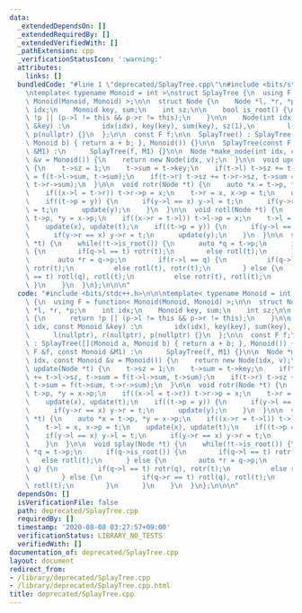 ```yaml
---
data:
  _extendedDependsOn: []
  _extendedRequiredBy: []
  _extendedVerifiedWith: []
  _pathExtension: cpp
  _verificationStatusIcon: ':warning:'
  attributes:
    links: []
  bundledCode: "#line 1 \"deprecated/SplayTree.cpp\"\n#include <bits/stdc++.h>\n\n\
    \ntemplate< typename Monoid = int >\nstruct SplayTree {\n  using F = function<\
    \ Monoid(Monoid, Monoid) >;\n\n  struct Node {\n    Node *l, *r, *p;\n    int\
    \ idx;\n    Monoid key, sum;\n    int sz;\n\n    bool is_root() {\n      return\
    \ !p || (p->l != this && p->r != this);\n    }\n\n    Node(int idx, const Monoid\
    \ &key) :\n        idx(idx), key(key), sum(key), sz(1),\n        l(nullptr), r(nullptr),\
    \ p(nullptr) {}\n  };\n\n  const F f;\n\n  SplayTree() : SplayTree([](Monoid a,\
    \ Monoid b) { return a + b; }, Monoid()) {}\n\n  SplayTree(const F &f, const Monoid\
    \ &M1) :\n      SplayTree(f, M1) {}\n\n  Node *make_node(int idx, const Monoid\
    \ &v = Monoid()) {\n    return new Node(idx, v);\n  }\n\n  void update(Node *t)\
    \ {\n    t->sz = 1;\n    t->sum = t->key;\n    if(t->l) t->sz += t->l->sz, t->sum\
    \ = f(t->l->sum, t->sum);\n    if(t->r) t->sz += t->r->sz, t->sum = f(t->sum,\
    \ t->r->sum);\n  }\n\n  void rotr(Node *t) {\n    auto *x = t->p, *y = x->p;\n\
    \    if((x->l = t->r)) t->r->p = x;\n    t->r = x, x->p = t;\n    update(x), update(t);\n\
    \    if((t->p = y)) {\n      if(y->l == x) y->l = t;\n      if(y->r == x) y->r\
    \ = t;\n      update(y);\n    }\n  }\n\n  void rotl(Node *t) {\n    auto *x =\
    \ t->p, *y = x->p;\n    if((x->r = t->l)) t->l->p = x;\n    t->l = x, x->p = t;\n\
    \    update(x), update(t);\n    if((t->p = y)) {\n      if(y->l == x) y->l = t;\n\
    \      if(y->r == x) y->r = t;\n      update(y);\n    }\n  }\n\n  void splay(Node\
    \ *t) {\n    while(!t->is_root()) {\n      auto *q = t->p;\n      if(q->is_root())\
    \ {\n        if(q->l == t) rotr(t);\n        else rotl(t);\n      } else {\n \
    \       auto *r = q->p;\n        if(r->l == q) {\n          if(q->l == t) rotr(q),\
    \ rotr(t);\n          else rotl(t), rotr(t);\n        } else {\n          if(q->r\
    \ == t) rotl(q), rotl(t);\n          else rotr(t), rotl(t);\n        }\n     \
    \ }\n    }\n  }\n};\n\n\n"
  code: "#include <bits/stdc++.h>\n\n\ntemplate< typename Monoid = int >\nstruct SplayTree\
    \ {\n  using F = function< Monoid(Monoid, Monoid) >;\n\n  struct Node {\n    Node\
    \ *l, *r, *p;\n    int idx;\n    Monoid key, sum;\n    int sz;\n\n    bool is_root()\
    \ {\n      return !p || (p->l != this && p->r != this);\n    }\n\n    Node(int\
    \ idx, const Monoid &key) :\n        idx(idx), key(key), sum(key), sz(1),\n  \
    \      l(nullptr), r(nullptr), p(nullptr) {}\n  };\n\n  const F f;\n\n  SplayTree()\
    \ : SplayTree([](Monoid a, Monoid b) { return a + b; }, Monoid()) {}\n\n  SplayTree(const\
    \ F &f, const Monoid &M1) :\n      SplayTree(f, M1) {}\n\n  Node *make_node(int\
    \ idx, const Monoid &v = Monoid()) {\n    return new Node(idx, v);\n  }\n\n  void\
    \ update(Node *t) {\n    t->sz = 1;\n    t->sum = t->key;\n    if(t->l) t->sz\
    \ += t->l->sz, t->sum = f(t->l->sum, t->sum);\n    if(t->r) t->sz += t->r->sz,\
    \ t->sum = f(t->sum, t->r->sum);\n  }\n\n  void rotr(Node *t) {\n    auto *x =\
    \ t->p, *y = x->p;\n    if((x->l = t->r)) t->r->p = x;\n    t->r = x, x->p = t;\n\
    \    update(x), update(t);\n    if((t->p = y)) {\n      if(y->l == x) y->l = t;\n\
    \      if(y->r == x) y->r = t;\n      update(y);\n    }\n  }\n\n  void rotl(Node\
    \ *t) {\n    auto *x = t->p, *y = x->p;\n    if((x->r = t->l)) t->l->p = x;\n\
    \    t->l = x, x->p = t;\n    update(x), update(t);\n    if((t->p = y)) {\n  \
    \    if(y->l == x) y->l = t;\n      if(y->r == x) y->r = t;\n      update(y);\n\
    \    }\n  }\n\n  void splay(Node *t) {\n    while(!t->is_root()) {\n      auto\
    \ *q = t->p;\n      if(q->is_root()) {\n        if(q->l == t) rotr(t);\n     \
    \   else rotl(t);\n      } else {\n        auto *r = q->p;\n        if(r->l ==\
    \ q) {\n          if(q->l == t) rotr(q), rotr(t);\n          else rotl(t), rotr(t);\n\
    \        } else {\n          if(q->r == t) rotl(q), rotl(t);\n          else rotr(t),\
    \ rotl(t);\n        }\n      }\n    }\n  }\n};\n\n\n"
  dependsOn: []
  isVerificationFile: false
  path: deprecated/SplayTree.cpp
  requiredBy: []
  timestamp: '2020-08-08 03:27:57+09:00'
  verificationStatus: LIBRARY_NO_TESTS
  verifiedWith: []
documentation_of: deprecated/SplayTree.cpp
layout: document
redirect_from:
- /library/deprecated/SplayTree.cpp
- /library/deprecated/SplayTree.cpp.html
title: deprecated/SplayTree.cpp
---
```

